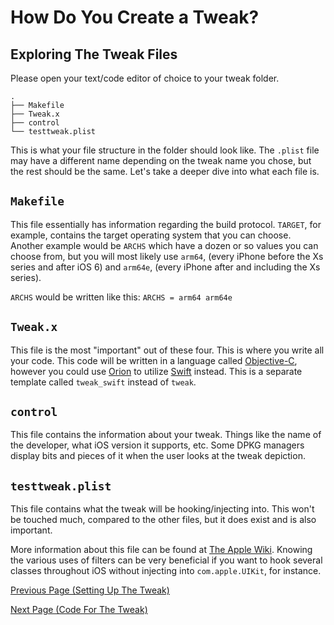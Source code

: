 # How Do You Create a Tweak?

## Exploring The Tweak Files

Please open your text/code editor of choice to your tweak folder.

```
.
├── Makefile
├── Tweak.x
├── control
└── testtweak.plist
```

This is what your file structure in the folder should look like. The `.plist` file may have a different name depending on the tweak name you chose, but the rest should be the same. Let's take a deeper dive into what each file is.

## `Makefile`

This file essentially has information regarding the build protocol.  `TARGET`, for example, contains the target operating system that you can choose. Another example would be `ARCHS` which have a dozen or so values you can choose from, but you will most likely use `arm64`, (every iPhone before the Xs series and after iOS 6) and `arm64e`, (every iPhone after and including the Xs series).

`ARCHS` would be written like this: `ARCHS = arm64 arm64e`

## `Tweak.x`

This file is the most "important" out of these four. This is where you write all your code. This code will be written in a language called [Objective-C](https://developer.apple.com/library/archive/documentation/Cocoa/Conceptual/ProgrammingWithObjectiveC/Introduction/Introduction.html), however you could use [Orion](https://orion.theos.dev) to utilize [Swift](https://developer.apple.com/swift/) instead. This is a separate template called `tweak_swift` instead of `tweak`.

## `control`

This file contains the information about your tweak. Things like the name of the developer, what iOS version it supports, etc. Some DPKG managers display bits and pieces of it when the user looks at the tweak depiction.

## `testtweak.plist`

This file contains what the tweak will be hooking/injecting into. This won't be touched much, compared to the other files, but it does exist and is also important.

More information about this file can be found at [The Apple Wiki](https://theapplewiki.com/wiki/Dev:Cydia_Substrate#Filters). Knowing the various uses of filters can be very beneficial if you want to hook several classes throughout iOS without injecting into `com.apple.UIKit`, for instance.

[Previous Page (Setting Up The Tweak)](./starting_off.md)

[Next Page (Code For The Tweak)](./syntax.md)
